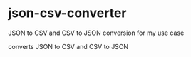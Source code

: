 # json-csv-converter
JSON to CSV and CSV to JSON conversion for my use case

converts JSON to CSV and CSV to JSON
